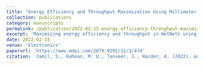 ```yaml
---
title: "Energy Efficiency and Throughput Maximization Using Millimeter Waves--Microwaves HetNets"
collection: publications
category: manuscripts
permalink: /publication/2022-02-15-energy-efficiency-throughput-maximization
excerpt: 'Maximizing energy efficiency and throughput in HetNets using millimeter and microwaves.'
date: 2022-02-15
venue: 'Electronics'
paperurl: 'https://www.mdpi.com/2079-9292/11/3/474'
citation: 'Jamil, S., Rahman, M. U., Tanveer, J., Haider, A. (2022). &quot;Energy Efficiency and Throughput Maximization Using Millimeter Waves--Microwaves HetNets.&quot; <i>Electronics</i>. 11(3):474.'
---
```

